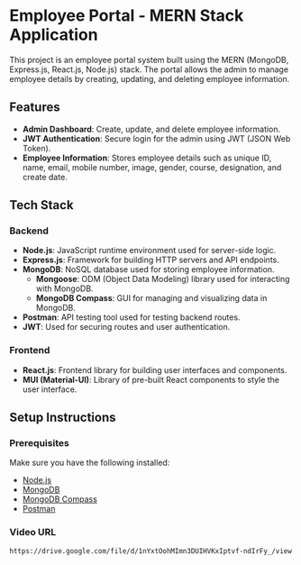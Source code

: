 # Employee Portal - MERN Stack Application

This project is an employee portal system built using the MERN (MongoDB, Express.js, React.js, Node.js) stack. The portal allows the admin to manage employee details by creating, updating, and deleting employee information.

## Features
- **Admin Dashboard**: Create, update, and delete employee information.
- **JWT Authentication**: Secure login for the admin using JWT (JSON Web Token).
- **Employee Information**: Stores employee details such as unique ID, name, email, mobile number, image, gender, course, designation, and create date.

## Tech Stack

### Backend
- **Node.js**: JavaScript runtime environment used for server-side logic.
- **Express.js**: Framework for building HTTP servers and API endpoints.
- **MongoDB**: NoSQL database used for storing employee information.
  - **Mongoose**: ODM (Object Data Modeling) library used for interacting with MongoDB.
  - **MongoDB Compass**: GUI for managing and visualizing data in MongoDB.
- **Postman**: API testing tool used for testing backend routes.
- **JWT**: Used for securing routes and user authentication.

### Frontend
- **React.js**: Frontend library for building user interfaces and components.
- **MUI (Material-UI)**: Library of pre-built React components to style the user interface.

## Setup Instructions

### Prerequisites
Make sure you have the following installed:
- [Node.js](https://nodejs.org/)
- [MongoDB](https://www.mongodb.com/)
- [MongoDB Compass](https://www.mongodb.com/products/compass)
- [Postman](https://www.postman.com/)

### Video URL 
`https://drive.google.com/file/d/1nYxtOohMImn3DUIHVKxIptvf-ndIrFy_/view`
